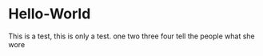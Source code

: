 # Hello-World

This is a test, this is only a test.
one two three four tell the people what she wore
